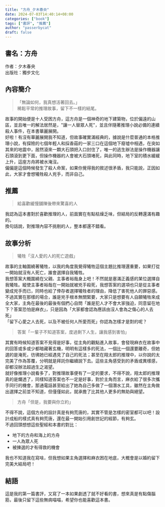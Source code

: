 ```yaml
---
title: "方舟_夕木春央"
date: 2024-07-03T14:40:14+08:00
categories: ["book"]
tags: ["書評", "推薦"]
author: "passerbycat"
draft: false
---
```


## 書名：方舟  
作者：夕木春央  
出版社：獨步文化  

## 內容簡介  
> 「無論如何，我真想活著回去。」  
> 稀鬆平常的推理故事，留下不一樣的結尾。  

故事的開始便是十人受困方舟，這方舟是一個神奇的地下建築物，位於偏遠的山區，並且唯一的解法居然是，"讓一人替眾人死"，並且伴隨著推理小說必備的連續殺人事件，在本書華麗展開。  
好啦！有沒有華麗展開我不知道，但故事確實滿經典的，據說是什麼普通的本格推理小說，有探險的七個年輕人和採香菇的一家三口在這個地下廢墟中相遇，在突如其來的地震中，居然滾來一顆大石頭把入口封住了，唯一的逃生辦法是操作機器讓石頭滾到更下面，但操作機器的人會被大石頭堵死，與此同時，地下室的積水緩緩上升，這座方舟將被水淹沒。  
偏偏是這個時候發生了殺人命案，如果你覺得我的敘述很矛盾，我只能說，正因如此，大家才會想犧牲殺人兇手，而非自己。  

## 推薦  
> 給喜歡緩慢舖陳後帶來驚喜的人  

我認為這本書對於喜歡推理的人，前面實在有點枯燥乏味，但結局的反轉還滿有趣的。  
換句話說，對推理內容不挑剔的人，整本都還不錯看。  

## 故事分析
> 犧牲「沒人愛的人的死亡遊戲」  

故事的主軸圍繞著犧牲，以我的角度我覺得犧牲這個主題比推理還重要，如果打從一開始就沒有人死亡，誰會選擇自我犧牲。  
我想答案大概圍繞在父親、主事者裕哉身上吧！不然就是塞滿正義感的某位選擇自我犧牲。縱使主事者裕哉在一開始就被兇手殺死，我想答案的選項也只是從主事者變成兇手而已，同時也給了倖存者選擇犧牲者的理由，降低了害死他人的罪惡感。  
不過其實在那樣的場合，誰是兇手根本無關緊要，大家只是想要有人自願犧牲來成全大家，主角在最後的最後有個捫心自問「誰是犯人才不會大家強迫，同意留在地下？答案恐怕是麻衣」，只是因為「大家都會認為應該由沒人會為之傷心的人去死」  
「留下心愛之人去死，以及不被任何人所愛而死」你認為怎樣才是對的呢？  

> 答案「一輩子不知道答案，度過剩下人生，讓我感到害怕」  

其實有時候知道答案不見得是好事，從主角的觀點進入故事，會發現麻衣在故事中的回答或多或少都暗藏著玄機，明明有這樣多的死法，一個比一個還要離奇，但她選的是淹死，彷彿她已經遇見了自己的死法；甚至在翔太郎的推理中，以你說的太完美了作為答覆，分明就是拜託你繼續說下去。這些主角感受到的矛盾或異樣感，卻都沒辦法超過生之渴望。  
就好像推理小說看多了，對推理故事便有了一定的要求，不得不說，翔太郎的推理真的是爛透了，同樣知道答案也不一定是好事，對於主角而言，麻衣給了很多次攜手同行的機會，那通電話甚至給出了她為自己多做了一個潛水工具，雖然在主角做出選擇之前並不知道，但僅僅如此，就承擔了比其他人更多的無助與絕望。  

> 方舟「但是，我要與你立約」  

不得不說，這個方舟的設計真是有夠荒唐的，其實不管是怎樣的密室都可以吧！設計成船的樣式真有夠荒唐，還在最一開始引用創世記的經節，有夠玄。  
不過回頭想想這些聖經和本書的對比：  
- 地下的方舟和海上的方舟  
- 一人為眾人死  
- 被揀選的才有得救的機會  

我也不知道我在寫啥，但我想如果主角選擇和麻衣困在地底，大概會是以婚約留下完美大結局吧！  

## 結語  
這是我的第一篇書評，又寫了一本如果劇透了就不好看的書，想來真是有點傷腦筋，最後只留下這些無病喵喵，希望你也能喜歡這本書。
